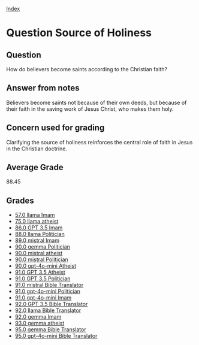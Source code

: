 
[Index](../../index.md)
# Question Source of Holiness
## Question
How do believers become saints according to the Christian faith?

## Answer from notes
Believers become saints not because of their own deeds, but because of their faith in the saving work of Jesus Christ, who makes them holy.

## Concern used for grading
Clarifying the source of holiness reinforces the central role of faith in Jesus in the Christian doctrine.

## Average Grade
88.45

## Grades
 * [57.0 llama Imam](../answers/llama_Imam/Source_of_Holiness.md)
 * [75.0 llama atheist](../answers/llama_atheist/Source_of_Holiness.md)
 * [86.0 GPT 3.5 Imam](../answers/GPT_3.5_Imam/Source_of_Holiness.md)
 * [88.0 llama Politician](../answers/llama_Politician/Source_of_Holiness.md)
 * [89.0 mistral Imam](../answers/mistral_Imam/Source_of_Holiness.md)
 * [90.0 gemma Politician](../answers/gemma_Politician/Source_of_Holiness.md)
 * [90.0 mistral atheist](../answers/mistral_atheist/Source_of_Holiness.md)
 * [90.0 mistral Politician](../answers/mistral_Politician/Source_of_Holiness.md)
 * [90.0 gpt-4o-mini Atheist](../answers/gpt-4o-mini_Atheist/Source_of_Holiness.md)
 * [91.0 GPT 3.5 Atheist](../answers/GPT_3.5_Atheist/Source_of_Holiness.md)
 * [91.0 GPT 3.5 Politician](../answers/GPT_3.5_Politician/Source_of_Holiness.md)
 * [91.0 mistral Bible Translator](../answers/mistral_Bible_Translator/Source_of_Holiness.md)
 * [91.0 gpt-4o-mini Politician](../answers/gpt-4o-mini_Politician/Source_of_Holiness.md)
 * [91.0 gpt-4o-mini Imam](../answers/gpt-4o-mini_Imam/Source_of_Holiness.md)
 * [92.0 GPT 3.5 Bible Translator](../answers/GPT_3.5_Bible_Translator/Source_of_Holiness.md)
 * [92.0 llama Bible Translator](../answers/llama_Bible_Translator/Source_of_Holiness.md)
 * [92.0 gemma Imam](../answers/gemma_Imam/Source_of_Holiness.md)
 * [93.0 gemma atheist](../answers/gemma_atheist/Source_of_Holiness.md)
 * [95.0 gemma Bible Translator](../answers/gemma_Bible_Translator/Source_of_Holiness.md)
 * [95.0 gpt-4o-mini Bible Translator](../answers/gpt-4o-mini_Bible_Translator/Source_of_Holiness.md)
